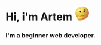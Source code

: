 # Hi, i'm Artem <img src="1622879825_404057_gif-url.gif" width="40px" height="40px" /> #
### I'm a beginner web developer. 
<!---
artdd/artdd is a ✨ special ✨ repository because its `README.md` (this file) appears on your GitHub profile.
You can click the Preview link to take a look at your changes.

--->
